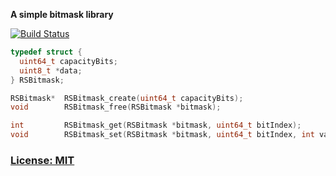 **A simple bitmask library**

[![Build Status](https://secure.travis-ci.org/ReclaimSoftware/RSBitmask.png)](http://travis-ci.org/ReclaimSoftware/RSBitmask)

```c
typedef struct {
  uint64_t capacityBits;
  uint8_t *data;
} RSBitmask;

RSBitmask*  RSBitmask_create(uint64_t capacityBits);
void        RSBitmask_free(RSBitmask *bitmask);

int         RSBitmask_get(RSBitmask *bitmask, uint64_t bitIndex);
void        RSBitmask_set(RSBitmask *bitmask, uint64_t bitIndex, int value);
```

### [License: MIT](LICENSE.txt)

